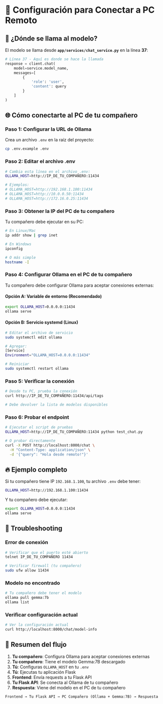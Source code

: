 # 🔗 Configuración para Conectar a PC Remoto

## 📍 **¿Dónde se llama al modelo?**

El modelo se llama desde **`app/services/chat_service.py`** en la línea **37**:

```python
# Línea 37 - Aquí es donde se hace la llamada
response = client.chat(
    model=service.model_name,
    messages=[
        {
            'role': 'user',
            'content': query
        }
    ]
)
```

## 🌐 **Cómo conectarte al PC de tu compañero**

### **Paso 1: Configurar la URL de Ollama**

Crea un archivo `.env` en la raíz del proyecto:

```bash
cp .env.example .env
```

### **Paso 2: Editar el archivo .env**

```bash
# Cambia esta línea en el archivo .env:
OLLAMA_HOST=http://IP_DE_TU_COMPAÑERO:11434

# Ejemplos:
# OLLAMA_HOST=http://192.168.1.100:11434
# OLLAMA_HOST=http://10.0.0.50:11434
# OLLAMA_HOST=http://172.16.0.25:11434
```

### **Paso 3: Obtener la IP del PC de tu compañero**

Tu compañero debe ejecutar en su PC:

```bash
# En Linux/Mac
ip addr show | grep inet

# En Windows
ipconfig

# O más simple
hostname -I
```

### **Paso 4: Configurar Ollama en el PC de tu compañero**

Tu compañero debe configurar Ollama para aceptar conexiones externas:

#### **Opción A: Variable de entorno (Recomendado)**
```bash
export OLLAMA_HOST=0.0.0.0:11434
ollama serve
```

#### **Opción B: Servicio systemd (Linux)**
```bash
# Editar el archivo de servicio
sudo systemctl edit ollama

# Agregar:
[Service]
Environment="OLLAMA_HOST=0.0.0.0:11434"

# Reiniciar
sudo systemctl restart ollama
```

### **Paso 5: Verificar la conexión**

```bash
# Desde tu PC, prueba la conexión
curl http://IP_DE_TU_COMPAÑERO:11434/api/tags

# Debe devolver la lista de modelos disponibles
```

### **Paso 6: Probar el endpoint**

```bash
# Ejecutar el script de pruebas
OLLAMA_HOST=http://IP_DE_TU_COMPAÑERO:11434 python test_chat.py

# O probar directamente
curl -X POST http://localhost:8000/chat \
  -H "Content-Type: application/json" \
  -d '{"query": "Hola desde remoto!"}'
```

## 🔥 **Ejemplo completo**

Si tu compañero tiene IP `192.168.1.100`, tu archivo `.env` debe tener:

```bash
OLLAMA_HOST=http://192.168.1.100:11434
```

Y tu compañero debe ejecutar:

```bash
export OLLAMA_HOST=0.0.0.0:11434
ollama serve
```

## 🚨 **Troubleshooting**

### **Error de conexión**
```bash
# Verificar que el puerto esté abierto
telnet IP_DE_TU_COMPAÑERO 11434

# Verificar firewall (tu compañero)
sudo ufw allow 11434
```

### **Modelo no encontrado**
```bash
# Tu compañero debe tener el modelo
ollama pull gemma:7b
ollama list
```

### **Verificar configuración actual**
```bash
# Ver la configuración actual
curl http://localhost:8000/chat/model-info
```

## 📝 **Resumen del flujo**

1. **Tu compañero**: Configura Ollama para aceptar conexiones externas
2. **Tu compañero**: Tiene el modelo Gemma:7B descargado
3. **Tú**: Configuras `OLLAMA_HOST` en tu `.env`
4. **Tú**: Ejecutas tu aplicación Flask
5. **Frontend**: Envía requests a tu Flask API
6. **Tu Flask API**: Se conecta al Ollama de tu compañero
7. **Respuesta**: Viene del modelo en el PC de tu compañero

```
Frontend → Tu Flask API → PC Compañero (Ollama + Gemma:7B) → Respuesta
```
